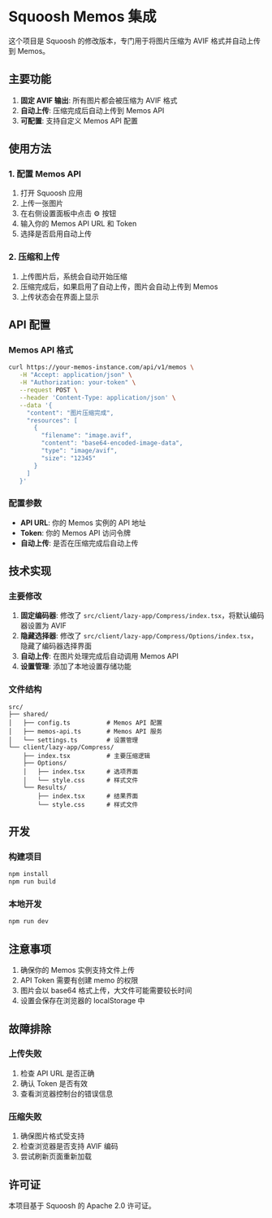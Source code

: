 # Squoosh Memos 集成

这个项目是 Squoosh 的修改版本，专门用于将图片压缩为 AVIF 格式并自动上传到 Memos。

## 主要功能

1. **固定 AVIF 输出**: 所有图片都会被压缩为 AVIF 格式
2. **自动上传**: 压缩完成后自动上传到 Memos API
3. **可配置**: 支持自定义 Memos API 配置

## 使用方法

### 1. 配置 Memos API

1. 打开 Squoosh 应用
2. 上传一张图片
3. 在右侧设置面板中点击 ⚙️ 按钮
4. 输入你的 Memos API URL 和 Token
5. 选择是否启用自动上传

### 2. 压缩和上传

1. 上传图片后，系统会自动开始压缩
2. 压缩完成后，如果启用了自动上传，图片会自动上传到 Memos
3. 上传状态会在界面上显示

## API 配置

### Memos API 格式

```bash
curl https://your-memos-instance.com/api/v1/memos \
   -H "Accept: application/json" \
   -H "Authorization: your-token" \
   --request POST \
   --header 'Content-Type: application/json' \
   --data '{
     "content": "图片压缩完成",
     "resources": [
       {
         "filename": "image.avif",
         "content": "base64-encoded-image-data",
         "type": "image/avif",
         "size": "12345"
       }
     ]
   }'
```

### 配置参数

- **API URL**: 你的 Memos 实例的 API 地址
- **Token**: 你的 Memos API 访问令牌
- **自动上传**: 是否在压缩完成后自动上传

## 技术实现

### 主要修改

1. **固定编码器**: 修改了 `src/client/lazy-app/Compress/index.tsx`，将默认编码器设置为 AVIF
2. **隐藏选择器**: 修改了 `src/client/lazy-app/Compress/Options/index.tsx`，隐藏了编码器选择界面
3. **自动上传**: 在图片处理完成后自动调用 Memos API
4. **设置管理**: 添加了本地设置存储功能

### 文件结构

```
src/
├── shared/
│   ├── config.ts          # Memos API 配置
│   ├── memos-api.ts       # Memos API 服务
│   └── settings.ts        # 设置管理
└── client/lazy-app/Compress/
    ├── index.tsx          # 主要压缩逻辑
    ├── Options/
    │   ├── index.tsx      # 选项界面
    │   └── style.css      # 样式文件
    └── Results/
        ├── index.tsx      # 结果界面
        └── style.css      # 样式文件
```

## 开发

### 构建项目

```bash
npm install
npm run build
```

### 本地开发

```bash
npm run dev
```

## 注意事项

1. 确保你的 Memos 实例支持文件上传
2. API Token 需要有创建 memo 的权限
3. 图片会以 base64 格式上传，大文件可能需要较长时间
4. 设置会保存在浏览器的 localStorage 中

## 故障排除

### 上传失败

1. 检查 API URL 是否正确
2. 确认 Token 是否有效
3. 查看浏览器控制台的错误信息

### 压缩失败

1. 确保图片格式受支持
2. 检查浏览器是否支持 AVIF 编码
3. 尝试刷新页面重新加载

## 许可证

本项目基于 Squoosh 的 Apache 2.0 许可证。 